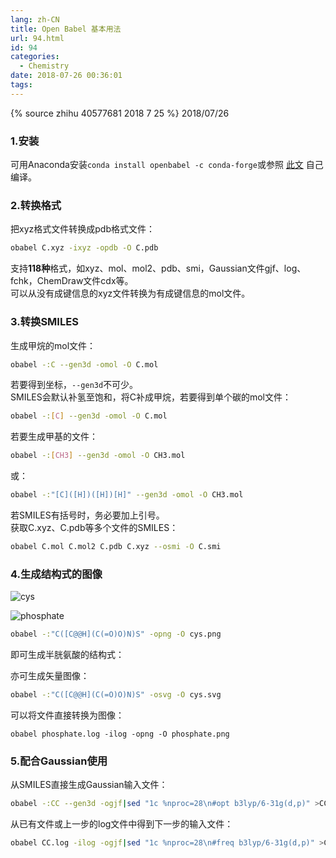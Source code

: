 ```yaml
---
lang: zh-CN
title: Open Babel 基本用法
url: 94.html
id: 94
categories:
  - Chemistry
date: 2018-07-26 00:36:01
tags:
---
```


{% source zhihu 40577681 2018 7 25 %}
2018/07/26

### 1.安装

可用Anaconda安装`conda install openbabel -c conda-forge`或参照 [此文](https://njzjz.win/2018/05/28/installopenbabel/) 自己编译。
<!--more-->

### 2.转换格式

把xyz格式文件转换成pdb格式文件：  
```sh
obabel C.xyz -ixyz -opdb -O C.pdb
```  
支持**118种**格式，如xyz、mol、mol2、pdb、smi，Gaussian文件gjf、log、fchk，ChemDraw文件cdx等。  
可以从没有成键信息的xyz文件转换为有成键信息的mol文件。

### 3.转换SMILES

生成甲烷的mol文件：  
```sh
obabel -:C --gen3d -omol -O C.mol
```  
若要得到坐标，`--gen3d`不可少。  
SMILES会默认补氢至饱和，将C补成甲烷，若要得到单个碳的mol文件：  
```sh
obabel -:[C] --gen3d -omol -O C.mol
```  
若要生成甲基的文件：  
```sh
obabel -:[CH3] --gen3d -omol -O CH3.mol
```  
或：  
```sh
obabel -:"[C]([H])([H])[H]" --gen3d -omol -O CH3.mol
```
若SMILES有括号时，务必要加上引号。  
获取C.xyz、C.pdb等多个文件的SMILES：  
```sh
obabel C.mol C.mol2 C.pdb C.xyz --osmi -O C.smi
```

### 4.生成结构式的图像

![cys](https://api.njzjz.win/1ToLMDA18j4wk7OPkefkKmqaRQFv8K9jb)

![phosphate](https://api.njzjz.win/10ReRtWZiPoXWskGDSFnhwaxAnLzDUl-D)

```sh
obabel -:"C([C@@H](C(=O)O)N)S" -opng -O cys.png
```  
即可生成半胱氨酸的结构式：  
  
亦可生成矢量图像：  
```sh
obabel -:"C([C@@H](C(=O)O)N)S" -osvg -O cys.svg
```
可以将文件直接转换为图像：  
```
obabel phosphate.log -ilog -opng -O phosphate.png
```

### 5.配合Gaussian使用

从SMILES直接生成Gaussian输入文件：  
```sh
obabel -:CC --gen3d -ogjf|sed "1c %nproc=28\n#opt b3lyp/6-31g(d,p)" >CC.gjf
```
从已有文件或上一步的log文件中得到下一步的输入文件：  
```sh
obabel CC.log -ilog -ogjf|sed "1c %nproc=28\n#freq b3lyp/6-31g(d,p)" >CC2.gjf
```
